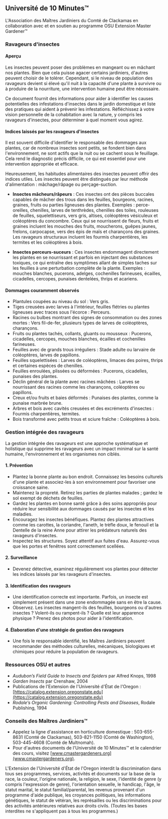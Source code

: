 ## Université de 10 Minutes™  
L'Association des Maîtres Jardiniers du Comté de Clackamas en collaboration avec et en soutien au programme OSU Extension Master Gardener™  

### Ravageurs d'insectes  
#### Aperçu  
Les insectes peuvent poser des problèmes en mangeant ou en mâchant nos plantes. Bien que cela puisse agacer certains jardiniers, d'autres peuvent choisir de le tolérer. Cependant, si le niveau de population des ravageurs devient si élevé qu'il nuit à la capacité d'une plante à survivre ou à produire de la nourriture, une intervention humaine peut être nécessaire.  

Ce document fournit des informations pour aider à identifier les causes potentielles des infestations d'insectes dans le jardin domestique et liste des pratiques qui aident à prévenir les infestations. Réfléchissez à votre vision personnelle de la cohabitation avec la nature, y compris les ravageurs d'insectes, pour déterminer à quel moment vous agirez.  

#### Indices laissés par les ravageurs d'insectes  
Il est souvent difficile d'identifier le responsable des dommages aux plantes, car de nombreux insectes sont petits, se fondent bien dans l'environnement, ne sont actifs que la nuit ou se cachent sous le feuillage. Cela rend le diagnostic précis difficile, ce qui est essentiel pour une intervention appropriée et efficace.  

Heureusement, les habitudes alimentaires des insectes peuvent offrir des indices utiles. Les insectes peuvent être distingués par leur méthode d'alimentation : mâchage/râpage ou perçage-suction.  

- **Insectes mâcheurs/râpeurs** : Ces insectes ont des pièces buccales capables de mâcher des trous dans les feuilles, bourgeons, racines, graines, fruits ou parties ligneuses des plantes. Exemples : perce-oreilles, chenilles, larves de tenthrèdes, chenilles des toiles, rouleuses de feuilles, squelettiseurs, vers gris, altises, coléoptères vésiculeux et coléoptères du concombre. Ceux qui se nourrissent de fleurs, fruits et graines incluent les mouches des fruits, moucherons, guêpes jaunes, frelons, carpocapse, vers des épis de maïs et charançons des graines. Les ravageurs structuraux incluent les fourmis charpentières, les termites et les coléoptères à bois.  

- **Insectes perceurs-suceurs** : Ces insectes endommagent directement les plantes en se nourrissant et parfois en injectant des substances toxiques, ce qui entraîne des symptômes allant de simples taches sur les feuilles à une perturbation complète de la plante. Exemples : mouches blanches, pucerons, adelges, cochenilles farineuses, écailles, cicadelles, cercopes, punaises dentelées, thrips et acariens.  

#### Dommages couramment observés  
- Plantules coupées au niveau du sol : Vers gris.  
- Tiges creusées avec larves à l'intérieur, feuilles flétries ou plantes ligneuses avec traces sous l'écorce : Perceurs.  
- Racines ou bulbes montrant des signes de consommation ou des zones mortes : Vers fil-de-fer, plusieurs types de larves de coléoptères, charançons.  
- Fruits ou plantes tachés, collants, gluants ou mousseux : Pucerons, cicadelles, cercopes, mouches blanches, écailles et cochenilles farineuses.  
- Feuilles avec de grands trous irréguliers : Stade adulte ou larvaire de coléoptères, larves de papillons.  
- Feuilles squelettisées : Larves de coléoptères, limaces des poires, thrips et certaines espèces de chenilles.  
- Feuilles enroulées, plissées ou déformées : Pucerons, cicadelles, punaises des plantes.  
- Déclin général de la plante avec racines mâchées : Larves se nourrissant des racines comme les charançons, coléoptères ou papillons.  
- Creux et/ou fruits et baies déformés : Punaises des plantes, comme la punaise marbrée brune.  
- Arbres et bois avec cavités creusées et des excréments d'insectes : Fourmis charpentières, termites.  
- Bois transformé avec petits trous et sciure fraîche : Coléoptères à bois.  

### Gestion intégrée des ravageurs  
La gestion intégrée des ravageurs est une approche systématique et holistique qui supprime les ravageurs avec un impact minimal sur la santé humaine, l'environnement et les organismes non ciblés.  

#### 1. Prévention  
- Plantez la bonne plante au bon endroit. Connaissez les besoins culturels d'une plante et associez-les à son environnement pour favoriser une croissance saine.  
- Maintenez la propreté. Retirez les parties de plantes malades ; gardez le sol exempt de déchets de feuilles.  
- Gardez les plantes en bonne santé grâce à des soins appropriés pour réduire leur sensibilité aux dommages causés par les insectes et les maladies.  
- Encouragez les insectes bénéfiques. Plantez des plantes attractives comme les carottes, la coriandre, l'aneth, le trèfle doux, le fenouil et la Dentelle de la reine Anne pour attirer les prédateurs naturels des ravageurs d'insectes.  
- Inspectez les structures. Soyez attentif aux fuites d'eau. Assurez-vous que les portes et fenêtres sont correctement scellées.  

#### 2. Surveillance  
- Devenez détective, examinez régulièrement vos plantes pour détecter les indices laissés par les ravageurs d'insectes.  

#### 3. Identification des ravageurs  
- Une identification correcte est importante. Parfois, un insecte est simplement présent dans une zone endommagée sans en être la cause.  
- Observez. Les insectes mangent-ils des feuilles, bourgeons ou d'autres insectes ? Volent-ils ou rampent-ils ? Quelle est leur apparence physique ? Prenez des photos pour aider à l'identification.  

#### 4. Élaboration d'une stratégie de gestion des ravageurs  
- Une fois le responsable identifié, les Maîtres Jardiniers peuvent recommander des méthodes culturelles, mécaniques, biologiques et chimiques pour réduire la population de ravageurs.  

### Ressources OSU et autres  
- *Audubon’s Field Guide to Insects and Spiders* par Alfred Knops, 1998  
- *Garden Insects* par Crenshaw, 2004  
- Publications de l'Extension de l'Université d'État de l'Oregon : [https://catalog.extension.oregonstate.edu](https://catalog.extension.oregonstate.edu)  
- *Rodale’s Organic Gardening: Controlling Pests and Diseases*, Rodale Publishing, 1994  

### Conseils des Maîtres Jardiniers™  
- Appelez la ligne d'assistance en horticulture domestique : 503-655-8631 (Comté de Clackamas), 503-821-1150 (Comté de Washington), 503-445-4608 (Comté de Multnomah).  
- Pour d'autres documents de l'Université de 10 Minutes™ et le calendrier des cours, visitez [www.cmastergardeners.org](www.cmastergardeners.org).  

L'Extension de l'Université d'État de l'Oregon interdit la discrimination dans tous ses programmes, services, activités et documents sur la base de la race, la couleur, l'origine nationale, la religion, le sexe, l'identité de genre (y compris l'expression de genre), l'orientation sexuelle, le handicap, l'âge, le statut marital, le statut familial/parental, les revenus provenant d'un programme d'aide publique, les croyances politiques, les informations génétiques, le statut de vétéran, les représailles ou les discriminations pour des activités antérieures relatives aux droits civils. (Toutes les bases interdites ne s'appliquent pas à tous les programmes.)